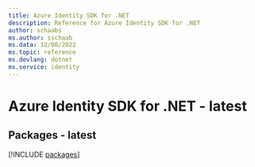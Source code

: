 ```yaml
---
title: Azure Identity SDK for .NET
description: Reference for Azure Identity SDK for .NET
author: schaabs
ms.author: sschaab
ms.data: 12/08/2022
ms.topic: reference
ms.devlang: dotnet
ms.service: identity
---
```

# Azure Identity SDK for .NET - latest
## Packages - latest
[!INCLUDE [packages](identity-index.md)]